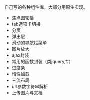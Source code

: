 自己写的各种组件库，大部分用原生实现。
* 焦点图轮播
* tab选项卡切换
* 分页
* 弹出层
* 滑动的导航栏菜单
* 图片放大
* ajax封装
* 常用的函数封装（类jquery库）
* 进度条
* 惰性加载
* 三流布局
* url参数字符串解析
* 上传图片与文档
